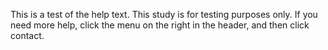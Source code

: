 This is a test of the help text. This study is for testing purposes only. If you need more help, click the menu on the right in the header, and then click contact.